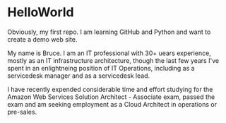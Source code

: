 # HelloWorld
Obviously, my first repo.  I am learning GitHub and Python and want to create a demo web site.

My name is Bruce.  I am an IT professional with 30+ uears experience, mostly as an IT infrastructure architecture, though the last few years I've spent in an enlightneing position of IT Operations, including as a servicedesk manager and as a servicedesk lead.

I have recently expended considerable time and effort studying for the Amazon Web Services Solution Architect - Associate exam, passed the exam and am seeking employment as a Cloud Architect in operations or pre-sales. 
